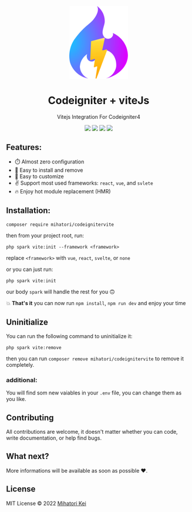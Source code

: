 <div align="center">
	<img width="160px" src="src/logo.png">
  	<h1>Codeigniter + viteJs</h1>
  	<p>Vitejs Integration For Codeigniter4</p>
	<p>
		<img src="https://custom-icon-badges.herokuapp.com/github/v/release/firtadokei/codeigniter-vitejs?logo=tag">
		<img src="https://custom-icon-badges.herokuapp.com/packagist/stars/mihatori/codeignitervite?logo=star">
		<img src="https://badges.hiptest.com:/packagist/dt/mihatori/codeignitervite?color=%23c700ff&logo=packagist&logoColor=%23c700ff">
		<img src="https://custom-icon-badges.herokuapp.com/packagist/l/mihatori/codeignitervite?logo=law">
	</p>
</div>

## Features:
 - ⏱️ Almost zero configuration
 - 🧩 Easy to install and remove
 - 🔨 Easy to customize
 - ✌️ Support most used frameworks: `react`, `vue`, and `svlete`
 - 🔥 Enjoy hot module replacement (HMR)
 
## Installation:

```
composer require mihatori/codeignitervite
```

then from your project root, run:

```
php spark vite:init --framework <framework>
```

replace `<framework>` with `vue`, `react`, `svelte`, or `none`

or you can just run:

```
php spark vite:init
```

our body `spark` will handle the rest for you 🙃

💥 **That's it**
you can now run `npm install`, `npm run dev` and enjoy your time

## Uninitialize
You can run the following command to uninitialize it:

```
php spark vite:remove
```
then you can run ` composer remove mihatori/codeignitervite ` to remove it completely.

### additional:
You will find som new vaiables in your `.env` file, you can change them as you like.

## Contributing
All contributions are welcome, it doesn't matter whether you can code, write documentation, or help find bugs.

## What next?
More informations will be available as soon as possible ❤️.

## License

MIT License &copy; 2022 [Mihatori Kei](https://github.com/firtadokei)

